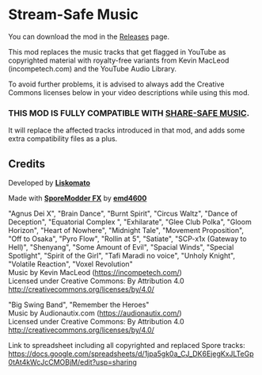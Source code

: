 # Stream-Safe Music
You can download the mod in the [Releases](https://github.com/Liskomato/Spore-StreamSafeMusic/releases) page.

This mod replaces the music tracks that get flagged in YouTube as copyrighted material with royalty-free variants from Kevin MacLeod (incompetech.com) and the YouTube Audio Library. 

To avoid further problems, it is advised to always add the Creative Commons licenses below in your video descriptions while using this mod.

### **THIS MOD IS FULLY COMPATIBLE WITH [SHARE-SAFE MUSIC](https://github.com/Liskomato/Spore-ShareSafeMusic).**
It will replace the affected tracks introduced in that mod, and adds some extra compatibility files as a plus.

## Credits
Developed by **[Liskomato](https://github.com/Liskomato)**

Made with **[SporeModder FX](https://github.com/emd4600/SporeModder-FX)** by **[emd4600](https://github.com/emd4600)**

"Agnus Dei X", "Brain Dance", "Burnt Spirit", "Circus Waltz", "Dance of Deception", "Equatorial Complex
", "Exhilarate", "Glee Club Polka", "Gloom Horizon", "Heart of Nowhere", "Midnight Tale", "Movement Proposition", "Off to Osaka", "Pyro Flow", "Rollin at 5", "Satiate", "SCP-x1x (Gateway to Hell)", "Shenyang", "Some Amount of Evil", "Spacial Winds", "Special Spotlight", "Spirit of the Girl", "Tafi Maradi no voice", "Unholy Knight", "Volatile Reaction", "Voxel Revolution"  
Music by Kevin MacLeod (https://incompetech.com/)  
Licensed under Creative Commons: By Attribution 4.0  
http://creativecommons.org/licenses/by/4.0/

"Big Swing Band", "Remember the Heroes"  
Music by Audionautix.com (https://audionautix.com/)  
Licensed under Creative Commons: By Attribution 4.0  
http://creativecommons.org/licenses/by/4.0/

Link to spreadsheet including all copyrighted and replaced Spore tracks: 
https://docs.google.com/spreadsheets/d/1jpa5gk0a_CJ_DK6EjegKxJLTeGp0tAt4kWcJcCMOBjM/edit?usp=sharing